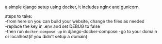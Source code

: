 a simple django setup using docker, it includes nginx and gunicorn  
  
steps to take:  
-from here on you can build your website, change the files as needed  
-replace the key in .env and set DEBUG to false  
-then run `docker-compose up` in django-docker-compose
-go to your domain or localhost(if you didn't setup a domain)



